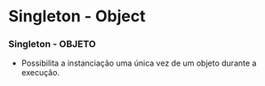# Singleton - Object
  ### Singleton - OBJETO
  - Possibilita a instanciação uma única vez de um objeto durante a execução.

 

	

